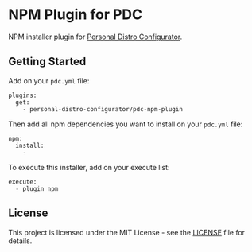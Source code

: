 # NPM Plugin for PDC

NPM installer plugin for [Personal Distro Configurator](https://github.com/personal-distro-configurator/personal-distro-configurator/).

## Getting Started

Add on your `pdc.yml` file:

```
plugins:
  get:
    - personal-distro-configurator/pdc-npm-plugin
```

Then add all npm dependencies you want to install on your `pdc.yml` file:

```
npm:
  install:
    -
```

To execute this installer, add on your execute list:

```
execute:
  - plugin npm
```

## License

This project is licensed under the MIT License - see the [LICENSE](LICENSE) file for details.
